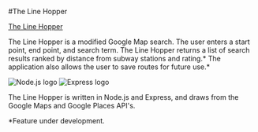 #The Line Hopper

[The Line Hopper](http://theadamcooper.com) 

The Line Hopper is a modified Google Map search. The user enters a start point, end point, and search term. The Line Hopper returns a list of search results ranked by distance from subway stations and rating.\* The application also allows the user to save routes for future use.\*  




![Node.js logo](http://i1290.photobucket.com/albums/b536/NativeHadzaSpeaker/nodejs_logo_zps3guan94h.png "node.js logo")     ![Express logo](http://i1290.photobucket.com/albums/b536/NativeHadzaSpeaker/express_logo_zpsniuh5jmc.png "express logo")  

The Line Hopper is written in Node.js and Express, and draws from the Google Maps and Google Places API's.


\*Feature under development.